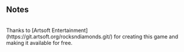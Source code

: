 ## Notes
<br/>
Thanks to [Artsoft Entertainment](https://git.artsoft.org/rocksndiamonds.git/) for creating this game and making it available for free.
<br/>
